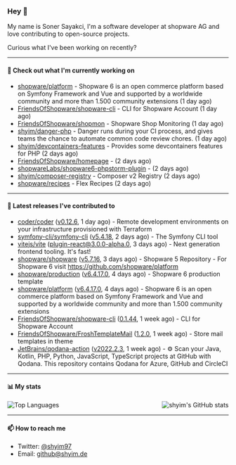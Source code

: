 ### Hey 👋

My name is Soner Sayakci, I'm a software developer at shopware AG and love contributing to open-source projects.

Curious what I've been working on recently?

---

#### 👷 Check out what I'm currently working on

- [shopware/platform](https://github.com/shopware/platform) - Shopware 6 is an open commerce platform based on Symfony Framework and Vue and supported by a worldwide community and more than 1.500 community extensions (1 day ago)
- [FriendsOfShopware/shopware-cli](https://github.com/FriendsOfShopware/shopware-cli) - CLI for Shopware Account (1 day ago)
- [FriendsOfShopware/shopmon](https://github.com/FriendsOfShopware/shopmon) - Shopware Shop Monitoring (1 day ago)
- [shyim/danger-php](https://github.com/shyim/danger-php) - Danger runs during your CI process, and gives teams the chance to automate common code review chores. (1 day ago)
- [shyim/devcontainers-features](https://github.com/shyim/devcontainers-features) - Provides some devcontainers features for PHP (2 days ago)
- [FriendsOfShopware/homepage](https://github.com/FriendsOfShopware/homepage) -  (2 days ago)
- [shopwareLabs/shopware6-phpstorm-plugin](https://github.com/shopwareLabs/shopware6-phpstorm-plugin) -  (2 days ago)
- [shyim/composer-registry](https://github.com/shyim/composer-registry) - Composer v2 Registry (2 days ago)
- [shopware/recipes](https://github.com/shopware/recipes) - Flex Recipes (2 days ago)

---

#### 🔭 Latest releases I've contributed to

- [coder/coder](https://github.com/coder/coder) ([v0.12.6](https://github.com/coder/coder/releases/tag/v0.12.6), 1 day ago) - Remote development environments on your infrastructure provisioned with Terraform
- [symfony-cli/symfony-cli](https://github.com/symfony-cli/symfony-cli) ([v5.4.18](https://github.com/symfony-cli/symfony-cli/releases/tag/v5.4.18), 2 days ago) - The Symfony CLI tool
- [vitejs/vite](https://github.com/vitejs/vite) ([plugin-react@3.0.0-alpha.0](https://github.com/vitejs/vite/releases/tag/plugin-react%403.0.0-alpha.0), 3 days ago) - Next generation frontend tooling. It&#39;s fast!
- [shopware/shopware](https://github.com/shopware/shopware) ([v5.7.16](https://github.com/shopware/shopware/releases/tag/v5.7.16), 3 days ago) - Shopware 5 Repository - For Shopware 6 visit https://github.com/shopware/platform
- [shopware/production](https://github.com/shopware/production) ([v6.4.17.0](https://github.com/shopware/production/releases/tag/v6.4.17.0), 4 days ago) - Shopware 6 production template
- [shopware/platform](https://github.com/shopware/platform) ([v6.4.17.0](https://github.com/shopware/platform/releases/tag/v6.4.17.0), 4 days ago) - Shopware 6 is an open commerce platform based on Symfony Framework and Vue and supported by a worldwide community and more than 1.500 community extensions
- [FriendsOfShopware/shopware-cli](https://github.com/FriendsOfShopware/shopware-cli) ([0.1.44](https://github.com/FriendsOfShopware/shopware-cli/releases/tag/0.1.44), 1 week ago) - CLI for Shopware Account
- [FriendsOfShopware/FroshTemplateMail](https://github.com/FriendsOfShopware/FroshTemplateMail) ([1.2.0](https://github.com/FriendsOfShopware/FroshTemplateMail/releases/tag/1.2.0), 1 week ago) - Store mail templates in theme
- [JetBrains/qodana-action](https://github.com/JetBrains/qodana-action) ([v2022.2.3](https://github.com/JetBrains/qodana-action/releases/tag/v2022.2.3), 1 week ago) - ⚙️ Scan your Java, Kotlin, PHP, Python, JavaScript, TypeScript projects at GitHub with Qodana. This repository contains Qodana for Azure, GitHub and CircleCI

---

#### 📊 My stats

<img align="right" alt="shyim's GitHub stats" src="https://github-readme-stats.vercel.app/api?username=shyim&count_private=1&show_icons=true&" />

![Top Languages](https://github-readme-stats.vercel.app/api/top-langs/?username=shyim)

---

#### 📫 How to reach me

- Twitter: [@shyim97](https://twitter.com/shyim97)
- Email: [github@shyim.de](mailto://github@shyim.de)
